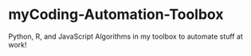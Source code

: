 # myCoding-Automation-Toolbox
Python, R, and JavaScript Algorithms in my toolbox to automate stuff at work!
